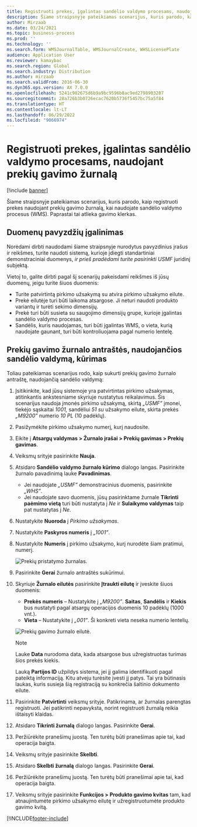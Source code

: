 ```yaml
---
title: Registruoti prekes, įgalintas sandėlio valdymo procesams, naudojant prekių gavimo žurnalą
description: Šiame straipsnyje pateikiamas scenarijus, kuris parodo, kaip registruoti prekes naudojant prekių gavimo žurnalą, kai naudojate sandėlio valdymo procesus (WMS).
author: Mirzaab
ms.date: 03/24/2021
ms.topic: business-process
ms.prod: ''
ms.technology: ''
ms.search.form: WMSJournalTable, WMSJournalCreate, WHSLicensePlate
audience: Application User
ms.reviewer: kamaybac
ms.search.region: Global
ms.search.industry: Distribution
ms.author: mirzaab
ms.search.validFrom: 2016-06-30
ms.dyn365.ops.version: AX 7.0.0
ms.openlocfilehash: 5241c982675d6b9a9bc9596b8ac9ed2798903287
ms.sourcegitcommit: 28a726b3b0726ecac7620b5736f5457bc75a5f84
ms.translationtype: HT
ms.contentlocale: lt-LT
ms.lasthandoff: 06/29/2022
ms.locfileid: "9066974"
---
```

# <a name="register-items-enabled-for-warehouse-management-processes-using-an-item-arrival-journal"></a>Registruoti prekes, įgalintas sandėlio valdymo procesams, naudojant prekių gavimo žurnalą

[!include [banner](../../includes/banner.md)]

Šiame straipsnyje pateikiamas scenarijus, kuris parodo, kaip registruoti prekes naudojant prekių gavimo žurnalą, kai naudojate sandėlio valdymo procesus (WMS). Paprastai tai atlieka gavimo klerkas.

## <a name="enable-sample-data"></a>Duomenų pavyzdžių įgalinimas

Norėdami dirbti naudodami šiame straipsnyje nurodytus pavyzdinius įrašus ir reikšmes, turite naudoti sistemą, kurioje įdiegti standartiniai demonstraciniai duomenys, *ir prieš pradėdami turite pasirinkti USMF* juridinį subjektą.

Vietoj to, galite dirbti pagal šį scenarijų pakeisdami reikšmes iš jūsų duomenų, jeigu turite šiuos duomenis:

- Turite patvirtintą pirkimo užsakymą su atvira pirkimo užsakymo eilute.
- Prekė eilutėje turi būti laikoma atsargose. Ji neturi naudoti produkto variantų ir turėti sekimo dimensijų.
- Prekė turi būti susieta su saugojimo dimensijų grupe, kurioje įgalintas sandėlio valdymo procesas.
- Sandėlis, kuris naudojamas, turi būti įgalintas WMS, o vieta, kurią naudojate gaunant, turi būti kontroliuojama pagal numerio lentelę.

## <a name="create-an-item-arrival-journal-header-that-uses-warehouse-management"></a>Prekių gavimo žurnalo antraštės, naudojančios sandėlio valdymą, kūrimas

Toliau pateikiamas scenarijus rodo, kaip sukurti prekių gavimo žurnalo antraštę, naudojančią sandėlio valdymą:

1. Įsitikinkite, kad jūsų sistemoje yra patvirtintas pirkimo užsakymas, atitinkantis ankstesniame skyriuje nustatytus reikalavimus. Šis scenarijus naudoja įmonės pirkimo užsakymą, skirtą *„USMF”* įmonei, tiekėjo sąskaitai *1001,* sandėliui *51 su* užsakymo eilute, skirta prekės *„M9200”* numerio *10 PL* (10 padėklų).
1. Pasižymėkite pirkimo užsakymo numerį, kurį naudosite.
1. Eikite į **Atsargų valdymas \> Žurnalo įrašai \> Prekių gavimas \> Prekių gavimas**.
1. Veiksmų srityje pasirinkite **Nauja**.
1. Atsidaro **Sandėlio valdymo žurnalo kūrimo** dialogo langas. Pasirinkite žurnalo pavadinimą lauke **Pavadinimas**.
    - Jei naudojate *„USMF”* demonstracinius duomenis, pasirinkite *„WHS”*.
    - Jei naudojate savo duomenis, jūsų pasirinktame žurnale **Tikrinti paėmimo vietą** turi būti nustatyta į *Ne* ir **Sulaikymo valdymas** taip pat nustatytas į *Ne*.
1. Nustatykite **Nuoroda** į *Pirkimo užsakymas*.
1. Nustatykite **Paskyros numeris** į *„1001”*.
1. Nustatykite **Numeris** į pirkimo užsakymo, kurį nurodėte šiam pratimui, numerį.

    ![Prekių pristatymo žurnalas.](../media/item-arrival-journal-header.png "Prekių gavimo žurnalas")

1. Pasirinkite **Gerai** žurnalo antraštės sukūrimui.
1. Skyriuje **Žurnalo eilutės** pasirinkite **Įtraukti eilutę** ir įveskite šiuos duomenis:
    - **Prekės numeris** – Nustatykite į *„M9200”*. **Saitas**, **Sandėlis** ir **Kiekis** bus nustatyti pagal atsargų operacijos duomenis 10 padėklų (1000 vnt.).
    - **Vieta** – Nustatykite į *„001”*. Ši konkreti vieta neseka numerio lentelių.

    ![Prekių gavimo žurnalo eilutė.](../media/item-arrival-journal-line.png "Prekių gavimo žurnalo eilutė")

    > [!NOTE]
    > Lauke **Data** nurodoma data, kada atsargose bus užregistruotas turimas šios prekės kiekis.  
    >
    > Lauką **Partijos ID** užpildys sistema, jei jį galima identifikuoti pagal pateiktą informaciją. Kitu atveju turėsite įvesti jį patys. Tai yra būtinasis laukas, kuris susieja šią registraciją su konkrečia šaltinio dokumento eilute.  

1. Pasirinkite **Patvirtinti** veiksmų srityje. Patikrinama, ar žurnalas parengtas registruoti. Jei patikrinti nepavyksta, norint registruoti žurnalą reikia ištaisyti klaidas.  
1. Atsidaro **Tikrinti žurnalą** dialogo langas. Pasirinkite **Gerai**.
1. Peržiūrėkite pranešimų juostą. Ten turėtų būti pranešimas apie tai, kad operacija baigta.  
1. Veiksmų srityje pasirinkite **Skelbti**.
1. Atsidaro **Skelbti žurnalą** dialogo langas. Pasirinkite **Gerai**.
1. Peržiūrėkite pranešimų juostą. Ten turėtų būti pranešimai apie tai, kad operacija baigta.
1. Veiksmų srityje pasirinkite **Funkcijos > Produkto gavimo kvitas** tam, kad atnaujintumėte pirkimo užsakymo eilutę ir užregistruotumėte produkto gavimo kvitą.


[!INCLUDE[footer-include](../../../includes/footer-banner.md)]
